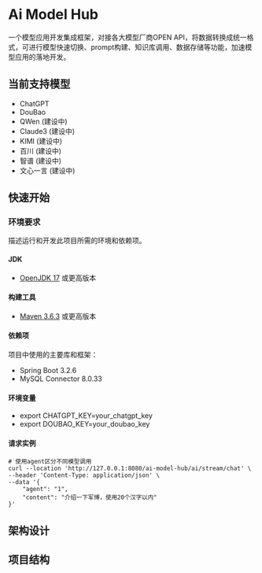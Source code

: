 # Ai Model Hub

一个模型应用开发集成框架，对接各大模型厂商OPEN API，将数据转换成统一格式，可进行模型快速切换、prompt构建、知识库调用、数据存储等功能，加速模型应用的落地开发。

## 当前支持模型

- ChatGPT
- DouBao
- QWen (建设中)
- Claude3 (建设中)
- KIMI (建设中)
- 百川 (建设中)
- 智谱 (建设中)
- 文心一言 (建设中)

## 快速开始

### 环境要求

描述运行和开发此项目所需的环境和依赖项。

#### JDK

- [OpenJDK 17](https://openjdk.java.net/projects/jdk/17/) 或更高版本

#### 构建工具

- [Maven 3.6.3](https://maven.apache.org/download.cgi) 或更高版本

#### 依赖项

项目中使用的主要库和框架：

- Spring Boot 3.2.6
- MySQL Connector 8.0.33

#### 环境变量

- export CHATGPT_KEY=your_chatgpt_key
- export DOUBAO_KEY=your_doubao_key

#### 请求实例

```shell
# 使用agent区分不同模型调用
curl --location 'http://127.0.0.1:8080/ai-model-hub/ai/stream/chat' \
--header 'Content-Type: application/json' \
--data '{
    "agent": "1",
    "content": "介绍一下军博，使用20个汉字以内"
}'
```

## 架构设计



## 项目结构


